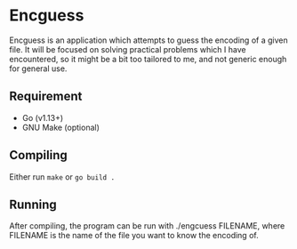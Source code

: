 # Encguess

Encguess is an application which attempts to guess the encoding of a given file.
It will be focused on solving practical problems which I have encountered, so it
might be a bit too tailored to me, and not generic enough for general use.

## Requirement
* Go (v1.13+)
* GNU Make (optional)

## Compiling
Either run `make` or `go build .`

## Running

After compiling, the program can be run with ./engcuess FILENAME, where FILENAME
is the name of the file you want to know the encoding of.
